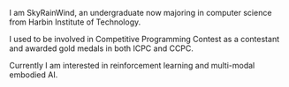 I am SkyRainWind, an undergraduate now majoring in computer science from Harbin Institute of Technology.

I used to be involved in Competitive Programming Contest as a contestant and awarded gold medals in both ICPC and CCPC.

Currently I am interested in reinforcement learning and multi-modal embodied AI.
